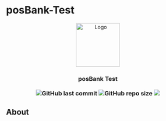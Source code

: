 # posBank-Test
<p align="center"> 
<img src="https://user-images.githubusercontent.com/32794378/157444991-99180fcc-2919-4c70-9df9-20d9d2abaf1e.png" alt="Logo" width="120">
</p>
<h3 align="center">posBank Test<br><br>
<img alt="GitHub last commit" src="https://img.shields.io/github/last-commit/ISL270/posBank-Test">
<img alt="GitHub repo size" src="https://img.shields.io/github/repo-size/ISL270/posBank-Test">
<img src="https://visitor-badge.glitch.me/badge?page_id=ISL270.posBank-Test&right_color=red&left_text=visitors" /></h3>

## About

